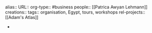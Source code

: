 alias::
URL::
org-type:: #business 
people:: [[Patrica Awyan Lehmann]] 
creations:: 
tags:: organisation, Egypt, tours, workshops
rel-projects:: [[Adam's Atlas]] 


-